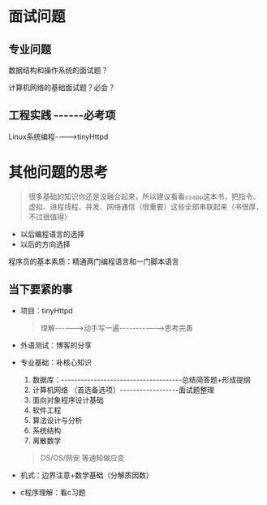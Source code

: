 # 面试问题

## 专业问题



数据结构和操作系统的面试题？



计算机网络的基础面试题？必会？



## 工程实践 ------必考项

Linux系统编程---->tinyHttpd

# 其他问题的思考

> 很多基础的知识你还是没融合起来，所以建议看看`csapp`这本书，把指令、虚拟、进程线程、并发、网络通信（很重要）这些全部串联起来（书很厚，不过很值得）

- 以后编程语言的选择
- 以后的方向选择

程序员的基本素质：精通两门编程语言和一门脚本语言

## 当下要紧的事

- 项目：tinyHttpd

  > 理解------>动手写一遍----------->思考完善

- 外语测试：博客的分享

- 专业基础：补核心知识

  1. 数据库：-------------------------------------总结简答题+形成提纲
  2. 计算机网络 （首选备选项）------------------面试题整理
  3. 面向对象程序设计基础
  4. 软件工程
  5. 算法设计与分析
  6. 系统结构
  7. 离散数学

  > DS/OS/网安 等通知做应变
  
- 机式：边界注意+数学基础（分解质因数）

- c程序理解：看c习题







